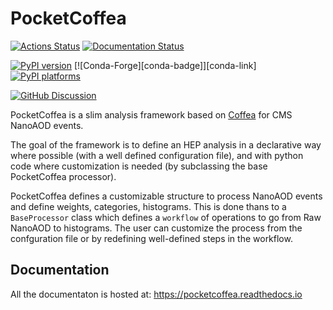 # PocketCoffea

[![Actions Status][actions-badge]][actions-link]
[![Documentation Status][rtd-badge]][rtd-link]

[![PyPI version][pypi-version]][pypi-link]
[![Conda-Forge][conda-badge]][conda-link]
[![PyPI platforms][pypi-platforms]][pypi-link]

[![GitHub Discussion][github-discussions-badge]][github-discussions-link]

<!-- prettier-ignore-start -->
[actions-badge]:            https://github.com/PocketCoffea/PocketCoffea/workflows/CI/badge.svg
[actions-link]:             https://github.com/PocketCoffea/PocketCoffea/actions
<!-- [conda-badge]:              https://img.shields.io/conda/vn/conda-forge/PocketCoffea -->
<!-- [conda-link]:               https://github.com/conda-forge/PocketCoffea-feedstock -->
[github-discussions-badge]: https://img.shields.io/static/v1?label=Discussions&message=Ask&color=blue&logo=github
[github-discussions-link]:  https://github.com/PocketCoffea/PocketCoffea/discussions

[pypi-link]:                https://pypi.org/project/PocketCoffea/
[pypi-platforms]:           https://img.shields.io/pypi/pyversions/PocketCoffea
[pypi-version]:             https://img.shields.io/pypi/v/PocketCoffea

[rtd-badge]:                https://readthedocs.org/projects/PocketCoffea/badge/?version=latest
[rtd-link]:                 https://PocketCoffea.readthedocs.io/en/latest/?badge=latest

<!-- prettier-ignore-end -->
PocketCoffea is a slim analysis framework based on [Coffea](https://github.com/CoffeaTeam/coffea/) for CMS NanoAOD events.

The goal of the framework is to define an HEP analysis in a declarative way where possible (with a well defined
configuration file), and with python code where customization is needed (by subclassing the base PocketCoffea processor).

PocketCoffea defines a customizable structure to process NanoAOD events and define weights, categories, histograms. This
is done thans to a `BaseProcessor` class which defines a `workflow` of operations to go from Raw NanoAOD to histograms.
The user can customize the process from the confguration file or by redefining well-defined steps in the workflow.

## Documentation

All the documentaton is hosted at: https://pocketcoffea.readthedocs.io
